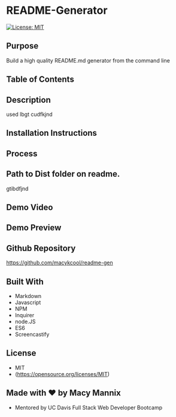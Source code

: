 # README-Generator

[![License: MIT](https://img.shields.io/badge/License-MIT-yellow.svg)](https://opensource.org/licenses/MIT)

## Purpose
Build a high quality README.md generator from the command line

## Table of Contents

## Description
used lbgt cudfkjnd
## Installation Instructions  

## Process

## Path to Dist folder on readme.
gtibdfjnd

## Demo Video

## Demo Preview
<!-- ![readme generator demo](./gif/abc.gif) -->

## Github Repository
https://github.com/macykcool/readme-gen

## Built With
- Markdown
- Javascript
- NPM 
- Inquirer
- node.JS
- ES6
- Screencastify

## License
- MIT
- (https://opensource.org/licenses/MIT)

## Made with ❤️️ by Macy Mannix
- Mentored by UC Davis Full Stack Web Developer Bootcamp
